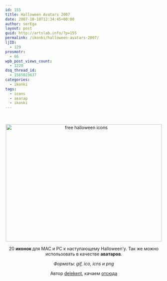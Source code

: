 ```yaml
---
id: 155
title: Halloween Avatars 2007
date: 2007-10-18T12:34:45+00:00
author: serEga
layout: post
guid: http://artslab.info/?p=155
permalink: /ikonki/halloween-avatars-2007/
ljID:
  - 129
prosmotr:
  - 66
wpb_post_views_count:
  - 1220
dsq_thread_id:
  - 1565023637
categories:
  - ikonki
tags:
  - icons
  - аватар
  - ikonki
---
```

<p align="center">
  &nbsp;
</p>

<p style="text-align: center">
  <img src="http://img87.imageshack.us/img87/9369/5059909te0.jpg" title="free halloween icons" alt="free halloween icons" height="375" width="500" />
</p>

<p align="center">
  20 <strong>иконок </strong>для MAC и PC к наступающему Halloween&#8217;у. Так же можно использовать в качестве <strong>аватаров</strong>.
</p>

<p align="center">
  <em> Форматы: gif, ico, icns и png</em>
</p>

<p align="center">
  Автор <a href="http://deleket.deviantart.com/" title="Перейти на страничку автора" target="_blank">delekent</a>, качаем <a href="http://deleket.deviantart.com/art/Halloween-Avatars-66955374" title="Скачать halloween иконки" target="_blank">отсюда</a>
</p>